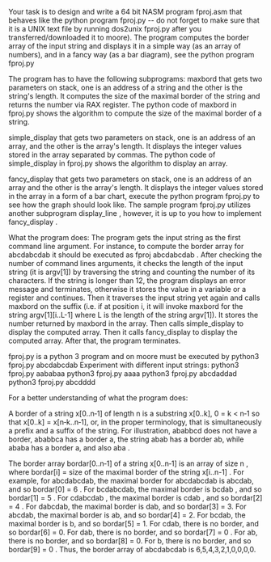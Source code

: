 Your task is to design and write a 64 bit NASM program fproj.asm that behaves like the python program fproj.py -- do not forget to make sure that it is a UNIX text file by running dos2unix fproj.py after you transferred/downloaded it to moore).
The program computes the border array of the input string and displays it in a simple way (as an array of numbers), and in a fancy way (as a bar diagram), see the python program fproj.py
 
The program has to have the following subprograms:
maxbord that gets two parameters on stack, one is an address of a string and the other is the string's length. It computes the size of the maximal border of the string and returns the number via RAX register. The python code of maxbord in fproj.py shows the algorithm to compute the size of the maximal border of a string.
 
simple_display that gets two parameters on stack, one is an address of an array, and the other is the array's length. It displays the integer values stored in the array separated by commas. The python code of simple_display in fproj.py shows the algorithm to display an array.
 
fancy_display that gets two parameters on stack, one is an address of an array and the other is the array's length. It displays the integer values stored in the array in a form of a bar chart, execute the python program fproj.py to see how the graph should look like. The sample program fproj.py utilizes another subprogram display_line , however, it is up to you how to implement fancy_display .
 
What the program does:
The program gets the input string as the first command line argument. For instance, to compute the border array for abcdabcdab it should be executed as fproj abcdabcdab .
After checking the number of command lines arguments, it checks the length of the input string (it is argv[1]) by traversing the string and counting the number of its characters.
If the string is longer than 12, the program displays an error message and terminates, otherwise it stores the value in a variable or a register and continues.
Then it traverses the input string yet again and calls maxbord on the suffix (i.e. if at position i, it will invoke maxbord for the string argv[1][i..L-1] where L is the length of the string argv[1]). It stores the number returned by maxbord in the array.
Then calls simple_display to display the computed array.
Then it calls fancy_display to display the computed array.
After that, the program terminates.
 
fproj.py is a python 3 program and on moore must be executed by python3 fproj.py abcdabcdab
Experiment with different input strings:
python3 fproj.py aababaa
python3 fproj.py aaaa
python3 fproj.py abcdaddad
python3 fproj.py abcdddd
 
For a better understanding of what the program does:
 
A border of a string x[0..n‑1] of length n is a substring x[0..k], 0 = k < n‑1 so that x[0..k] = x[n‑k..n‑1], or, in the proper terminology, that is simultaneously a prefix and a suffix of the string. For illustration, ababbcd does not have a border, ababbca has a border a, the string abab has a border ab, while ababa has a border a, and also aba .
 
The border array bordar[0..n‑1] of a string x[0..n‑1] is an array of size n , where bordar[i] = size of the maximal border of the string x[i..n-1] . For example, for abcdabcdab, the maximal border for abcdabcdab is abcdab, and so bordar[0] = 6 . For bcdabcdab, the maximal border is bcdab , and so bordar[1] = 5 . For cdabcdab , the maximal border is cdab , and so bordar[2] = 4 . For dabcdab, the maximal border is dab,
and so bordar[3] = 3. For abcdab, the maximal border is ab, and so bordar[4] = 2. For bcdab, the maximal border is b, and so bordar[5] = 1. For cdab, there is no border, and so bordar[6] = 0. For dab, there is no border, and so bordar[7] = 0 . For ab, there is no border, and so bordar[8] = 0. For b, there is no border, and so bordar[9] = 0 . Thus, the border array of abcdabcdab is 6,5,4,3,2,1,0,0,0,0.

